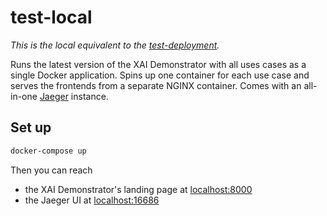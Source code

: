 # test-local

_This is the local equivalent to the [test-deployment](../test-deployment/)._

Runs the latest version of the XAI Demonstrator with all uses cases as a single Docker application.
Spins up one container for each use case and serves the frontends from a separate NGINX container.
Comes with an all-in-one [Jaeger](https://www.jaegertracing.io/) instance.

## Set up

```bash
docker-compose up
```

Then you can reach
* the XAI Demonstrator's landing page at [localhost:8000](http://localhost:8000)
* the Jaeger UI at [localhost:16686](http://localhost:16686)
